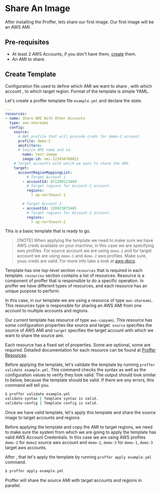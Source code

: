 # Share An Image

After installing the Proffer, lets share our first image. Our first image will be an AWS AMI.

## Pre-requisites

* At least 2 AWS Accounts, if you don't have them, [create](https://aws.amazon.com/free/) them.
* An AMI to share.

## Create Template

Configuration file used to define which AMI we want to share , with which account , to which target region. Format of the template is simple YAML.

Let's create a proffer template file `example.yml` and declare the state.

```YAML
---
resources:
- name: Share AMI With Other Accounts
  type: aws-shareami
  config:
    source:
      # AWS profile that will provide creds for demo-2 account.
      profile: demo-2
      amiFilters:
      # Source AMI name and id.
        name: test-image
        image-id: ami-123456789012
    # Target accounts with which we want to share the AMI.
    target:
      accountRegionMappingList:
          # Target Account 1
        - accountId: 871209123409
          # Target regions for Account-1 account.
          regions:
            - ap-northeast-1

        # Target Account 2
        - accountId: 120923873465
          # Target regions for Account-2 account.
          regions:
            - ap-northeast-2

```

This is a basic template that is ready to go.

> [!NOTE] When applying the template we need to make sure we have AWS creds available on your machine, in this case we are specifying aws profiles. For source account we are using `demo-2` and for target account we are using `demo-1` and `demo-2` aws profiles. Make sure, yous creds are valid. For more info take a look at [aws-docs](https://docs.aws.amazon.com/AWSEC2/latest/UserGuide/sharingamis-explicit.html).

Template has one top-level section `resources` that is required in each template. `resources` section contains a list of resources. Resource is a component of proffer that is responsible to do a specific operation. In proffer we have different types of resources, and each resource has an unique purpose to perform.

In this case, in our template we are using a resource of type `aws-shareami`. This resources type is responsible for sharing an AWS AMI from one account to multiple accounts and regions.

Our current template has resource of type `aws-copyami`. This resource has some configuration properties like source and target.
`source` specifies the source of AWS AMI and `target` specifies the target account with which we want to share the source ami.

Each resource has a fixed set of properties. Some are optional, some are required. Detailed documentation for each resource can be found at [Proffer Resources](../resources/README.md).

Before applying the template, let's validate the template by running `proffer validate example.yml`. This command checks the syntax as well as the configuration values to verify they look valid. The output should look similar to below, because the template should be valid. If there are any errors, this command will tell you.

```Bash
$ proffer validate example.yml
validate-syntax | Template syntax is valid.
validate-config | Template config is valid.
```

Once we have valid template, let's apply this template and share the source image to target accounts and regions.

Before applying the template and copy the AMI to target regions, we need to make sure the system from which we are going to apply the template has valid AWS Account Credentials. In this case we are using AWS profiles `demo-2` for `demo2` source aws account and `demo-1`, `demo-3` for `demo-1`, `demo-3` target aws accounts.

After , that let's apply the template by running `proffer apply example.yml` command.

```bash
$ proffer apply example.yml
```

Proffer will share the source AMI with target accounts and regions in parallel.

